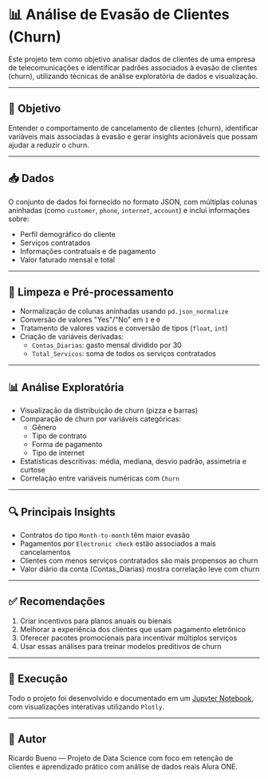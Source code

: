 
# 📊 Análise de Evasão de Clientes (Churn)

Este projeto tem como objetivo analisar dados de clientes de uma empresa de telecomunicações e identificar padrões associados à evasão de clientes (churn), utilizando técnicas de análise exploratória de dados e visualização.

---

## 🧭 Objetivo

Entender o comportamento de cancelamento de clientes (churn), identificar variáveis mais associadas à evasão e gerar insights acionáveis que possam ajudar a reduzir o churn.

---

## 📥 Dados

O conjunto de dados foi fornecido no formato JSON, com múltiplas colunas aninhadas (como `customer`, `phone`, `internet`, `account`) e inclui informações sobre:

- Perfil demográfico do cliente
- Serviços contratados
- Informações contratuais e de pagamento
- Valor faturado mensal e total

---

## 🧹 Limpeza e Pré-processamento

- Normalização de colunas aninhadas usando `pd.json_normalize`
- Conversão de valores "Yes"/"No" em `1` e `0`
- Tratamento de valores vazios e conversão de tipos (`float`, `int`)
- Criação de variáveis derivadas:
  - `Contas_Diarias`: gasto mensal dividido por 30
  - `Total_Servicos`: soma de todos os serviços contratados

---

## 📊 Análise Exploratória

- Visualização da distribuição de churn (pizza e barras)
- Comparação de churn por variáveis categóricas:
  - Gênero
  - Tipo de contrato
  - Forma de pagamento
  - Tipo de internet
- Estatísticas descritivas: média, mediana, desvio padrão, assimetria e curtose
- Correlação entre variáveis numéricas com `Churn`

---

## 🔍 Principais Insights

- Contratos do tipo `Month-to-month` têm maior evasão
- Pagamentos por `Electronic check` estão associados a mais cancelamentos
- Clientes com menos serviços contratados são mais propensos ao churn
- Valor diário da conta (Contas_Diarias) mostra correlação leve com churn

---

## ✅ Recomendações

1. Criar incentivos para planos anuais ou bienais
2. Melhorar a experiência dos clientes que usam pagamento eletrônico
3. Oferecer pacotes promocionais para incentivar múltiplos serviços
4. Usar essas análises para treinar modelos preditivos de churn

---

## 📁 Execução

Todo o projeto foi desenvolvido e documentado em um [Jupyter Notebook](./Relatorio_Final_Churn.ipynb), com visualizações interativas utilizando `Plotly`.

---

## 📌 Autor

Ricardo Bueno — Projeto de Data Science com foco em retenção de clientes e aprendizado prático com análise de dados reais Alura ONE.
